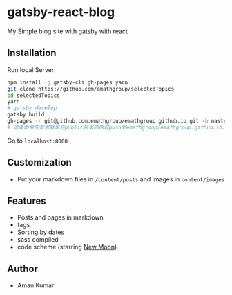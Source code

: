# gatsby-react-blog
My Simple blog site with gatsby with react
## Installation


Run local Server:
```bash
npm install -g gatsby-cli gh-pages yarn
git clone https://github.com/emathgroup/selectedTopics
cd selectedTopics
yarn
# gatsby develop
gatsby build
gh-pages -r git@github.com:emathgroup/emathgroup.github.io.git -b master -d public
# 这条命令的意思就是将public目录的内容push到emathgroup/emathgroup.github.io.git的master分支
```
Go to `localhost:8000`
## Customization
- Put your markdown files in `/content/posts` and images in `content/images`
## Features
- Posts and pages in markdown
- tags
- Sorting by dates
- sass compiled
- code scheme (starring [New Moon](https://taniarascia.github.io/new-moon))
## Author
- Aman Kumar
